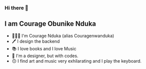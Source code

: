 ### Hi there 👋

## I am Courage Obunike Nduka

- 🤵🏽‍♂️ I'm Courage Nduka (alias Couragenwanduka)
- 🖊 I design the backend 
- 📚 I love books and I love Music
- 🎨 I'm a designer, but with codes.
- 🙃 I find art and music very exhilarating and I play the keyboard.

<!--
**Couragenwanduka/Couragenwanduka** is a ✨ _special_ ✨ repository because its `README.md` (this file) appears on your GitHub profile.

Here are some ideas to get you started:

- 🔭 I’m currently working on ...
- 🌱 I’m currently learning ...
- 👯 I’m looking to collaborate on ...
- 🤔 I’m looking for help with ...
- 💬 Ask me about ...
- 📫 How to reach me: ...
- 😄 Pronouns: ...
- ⚡ Fun fact: ...
-->
